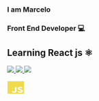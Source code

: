 ### I am Marcelo 
### Front End Developer 💻
## Learning React js  ⚛️  

<a href="https://github.com/DnsReach">
  <img height="180em" src="https://github-readme-stats.vercel.app/api?username=DnsReach&show_icons=true&theme=dracula&include_all_commits=true&count_private=true"/>
  <img height="180em" src="https://github-readme-stats.vercel.app/api/top-langs/?username=DnsReach&layout=compact&langs_count=16&theme=dracula"/>
  <img height="180em" src="https://github-readme-stats.vercel.app/api/top-langs/?username=DnsReach&layout=compact&langs_count=7&theme=dracula"/>
</div>
<div style="display: inline_block"><br>
  <img align="center" alt="DnsReach-Js" height="30" width="40" src="https://raw.githubusercontent.com/devicons/devicon/master/icons/javascript/javascript-plain.svg">
<!--
**DnsReach/DnsReach** is a ✨ _special_ ✨ repository because its `README.md` (this file) appears on your GitHub profile.

Here are some ideas to get you started:

- 🔭 I’m currently working on ...
- 🌱 I’m currently learning ...
- 👯 I’m looking to collaborate on ...
- 🤔 I’m looking for help with ...
- 💬 Ask me about ...
- 📫 How to reach me: ...
- 😄 Pronouns: ...
- ⚡ Fun fact: ...
-->
